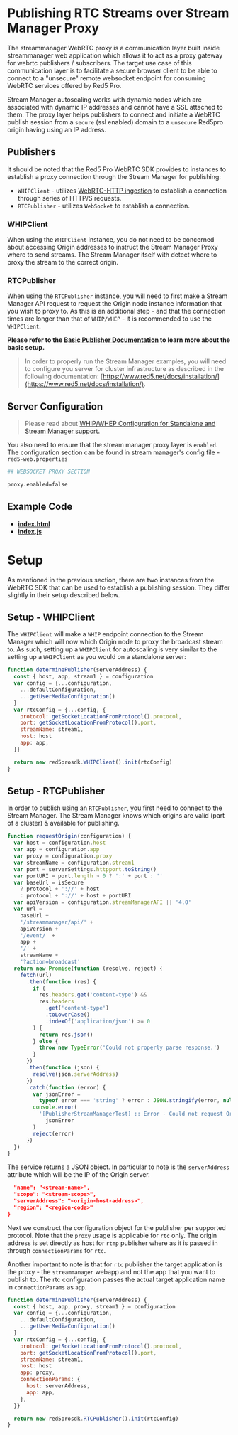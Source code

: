 # Publishing RTC Streams over Stream Manager Proxy

The streammanager WebRTC proxy is a communication layer built inside streammanager web application which allows it to act as a proxy gateway for webrtc publishers / subscribers. The target use case of this communication layer is to facilitate a secure browser client to be able to connect to a "unsecure" remote websocket endpoint for consuming WebRTC services offered by Red5 Pro.

Stream Manager autoscaling works with dynamic nodes which are associated with dynamic IP addresses and cannot have a SSL attached to them. The proxy layer helps publishers to connect and initiate a WebRTC publish session from a `secure` (ssl enabled) domain to a `unsecure` Red5pro origin having using an IP address.

## Publishers

It should be noted that the Red5 Pro WebRTC SDK provides to instances to establish a proxy connection through the Stream Manager for publishing:

- `WHIPClient` - utilizes [WebRTC-HTTP ingestion](https://www.ietf.org/archive/id/draft-ietf-wish-whip-01.html) to establish a connection through series of HTTP/S requests.
- `RTCPublisher` - utilizes `WebSocket` to establish a connection.

### WHIPClient

When using the `WHIPClient` instance, you do not need to be concerned about accessing Origin addresses to instruct the Stream Manager Proxy where to send streams. The Stream Manager itself with detect where to proxy the stream to the correct origin.

### RTCPublisher

When using the `RTCPublisher` instance, you will need to first make a Stream Manager API request to request the Origin node instance information that you wish to proxy to. As this is an additional step - and that the connection times are longer than that of `WHIP/WHEP` - it is recommended to use the `WHIPClient`.

**Please refer to the [Basic Publisher Documentation](../../test/publish/README.md) to learn more about the basic setup.**

> In order to properly run the Stream Manager examples, you will need to configure you server for cluster infrastructure as described in the following documentation: [https://www.red5.net/docs/installation/](https://www.red5.net/docs/installation/).

## Server Configuration

> Please read about [WHIP/WHEP Configuration for Standalone and Stream Manager support.](https://www.red5.net/docs/special/user-guide/whip-whep-configuration/)

You also need to ensure that the stream manager proxy layer is `enabled`. The configuration section can be found in stream manager's config file - `red5-web.properties`

```sh
## WEBSOCKET PROXY SECTION

proxy.enabled=false
```

## Example Code

- **[index.html](index.html)**
- **[index.js](index.js)**

# Setup

As mentioned in the previous section, there are two instances from the WebRTC SDK that can be used to establish a publishing session. They differ slightly in their setup described below.

## Setup - WHIPClient

The `WHIPClient` will make a `WHIP` endpoint connection to the Stream Manager which will now which Origin node to proxy the broadcast stream to. As such, setting up a `WHIPClient` for autoscaling is very similar to the setting up a `WHIPClient` as you would on a standalone server:

```js
function determinePublisher(serverAddress) {
  const { host, app, stream1 } = configuration
  var config = {...configuration,
    ...defaultConfiguration,
    ...getUserMediaConfiguration()
  }
  var rtcConfig = {...config, {
    protocol: getSocketLocationFromProtocol().protocol,
    port: getSocketLocationFromProtocol().port,
    streamName: stream1,
    host: host
    app: app,
  }}

  return new red5prosdk.WHIPClient().init(rtcConfig)
}
```

## Setup - RTCPublisher

In order to publish using an `RTCPublisher`, you first need to connect to the Stream Manager. The Stream Manager knows which origins are valid (part of a cluster) & available for publishing.

```js
function requestOrigin(configuration) {
  var host = configuration.host
  var app = configuration.app
  var proxy = configuration.proxy
  var streamName = configuration.stream1
  var port = serverSettings.httpport.toString()
  var portURI = port.length > 0 ? ':' + port : ''
  var baseUrl = isSecure
    ? protocol + '://' + host
    : protocol + '://' + host + portURI
  var apiVersion = configuration.streamManagerAPI || '4.0'
  var url =
    baseUrl +
    '/streammanager/api/' +
    apiVersion +
    '/event/' +
    app +
    '/' +
    streamName +
    '?action=broadcast'
  return new Promise(function (resolve, reject) {
    fetch(url)
      .then(function (res) {
        if (
          res.headers.get('content-type') &&
          res.headers
            .get('content-type')
            .toLowerCase()
            .indexOf('application/json') >= 0
        ) {
          return res.json()
        } else {
          throw new TypeError('Could not properly parse response.')
        }
      })
      .then(function (json) {
        resolve(json.serverAddress)
      })
      .catch(function (error) {
        var jsonError =
          typeof error === 'string' ? error : JSON.stringify(error, null, 2)
        console.error(
          '[PublisherStreamManagerTest] :: Error - Could not request Origin IP from Stream Manager. ' +
            jsonError
        )
        reject(error)
      })
  })
}
```

The service returns a JSON object. In particular to note is the `serverAddress` attribute which will be the IP of the Origin server.

```json
  "name": "<stream-name>",
  "scope": "<stream-scope>",
  "serverAddress": "<origin-host-address>",
  "region": "<region-code>"
}
```

Next we construct the configuration object for the publisher per supported protocol. Note that the `proxy` usage is applicable for `rtc` only. The origin address is set directly as host for `rtmp` publisher where as it is passed in through `connectionParams` for `rtc`.

Another important to note is that for `rtc` publisher the target application is the proxy - the `streammanager` webapp and not the app that you want to publish to. The rtc configuration passes the actual target application name in `connectionParams` as `app`.

```js
function determinePublisher(serverAddress) {
  const { host, app, proxy, stream1 } = configuration
  var config = {...configuration,
    ...defaultConfiguration,
    ...getUserMediaConfiguration()
  }
  var rtcConfig = {...config, {
    protocol: getSocketLocationFromProtocol().protocol,
    port: getSocketLocationFromProtocol().port,
    streamName: stream1,
    host: host
    app: proxy,
    connectionParams: {
      host: serverAddress,
      app: app,
    },
  }}

  return new red5prosdk.RTCPublisher().init(rtcConfig)
}
```
